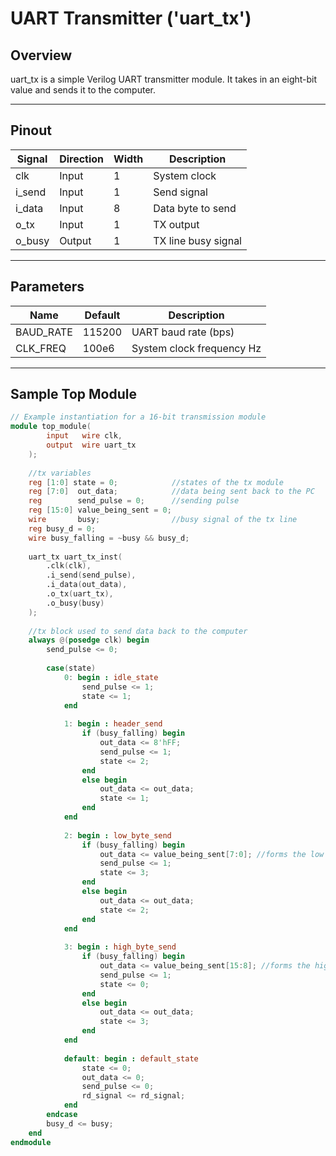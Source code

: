 # UART Transmitter ('uart_tx')

## Overview
uart_tx is a simple Verilog UART transmitter module.
It takes in an eight-bit value and sends it to the computer.

---

## Pinout

| Signal      | Direction | Width | Description                         |
|-------------|-----------|-------|-------------------------------------|
| clk         | Input     | 1     | System clock                        |
| i_send      | Input     | 1     | Send signal                         |
| i_data      | Input     | 8     | Data byte to send                   |
| o_tx        | Input     | 1     | TX output                           |
| o_busy      | Output    | 1     | TX line busy signal                 |

---

## Parameters
| Name       | Default | Description               |
|------------|---------|---------------------------|
| BAUD_RATE  | 115200  | UART baud rate (bps)      |
| CLK_FREQ   | 100e6   | System clock frequency Hz |

---

## Sample Top Module

```verilog
// Example instantiation for a 16-bit transmission module
module top_module(
        input   wire clk,
        output  wire uart_tx
    );
    
    //tx variables
    reg [1:0] state = 0;            //states of the tx module
    reg [7:0]  out_data;            //data being sent back to the PC
    reg        send_pulse = 0;      //sending pulse
    reg [15:0] value_being_sent = 0;
    wire       busy;                //busy signal of the tx line
    reg busy_d = 0;
    wire busy_falling = ~busy && busy_d;
    
    uart_tx uart_tx_inst(
        .clk(clk), 
        .i_send(send_pulse), 
        .i_data(out_data), 
        .o_tx(uart_tx), 
        .o_busy(busy)
    );
    
    //tx block used to send data back to the computer
    always @(posedge clk) begin
        send_pulse <= 0;
        
        case(state)
            0: begin : idle_state
                send_pulse <= 1;
                state <= 1;
            end
        
            1: begin : header_send
                if (busy_falling) begin
                    out_data <= 8'hFF;
                    send_pulse <= 1;
                    state <= 2;
                end
                else begin
                    out_data <= out_data;
                    state <= 1;
                end
            end
            
            2: begin : low_byte_send
                if (busy_falling) begin
                    out_data <= value_being_sent[7:0]; //forms the low byte that's being sent first
                    send_pulse <= 1; 
                    state <= 3;
                end
                else begin
                    out_data <= out_data;
                    state <= 2;
                end
            end
            
            3: begin : high_byte_send
                if (busy_falling) begin
                    out_data <= value_being_sent[15:8]; //forms the high byte that's being sent next
                    send_pulse <= 1; 
                    state <= 0;
                end
                else begin
                    out_data <= out_data;
                    state <= 3;
                end
            end
            
            default: begin : default_state
                state <= 0;
                out_data <= 0;
                send_pulse <= 0;
                rd_signal <= rd_signal;
            end
        endcase
        busy_d <= busy;
    end
endmodule
